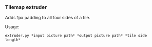 ### Tilemap extruder
Adds 1px padding to all four sides of a tile.

Usage:
```
extruder.py *input picture path* *output picture path* *tile side length*
```
